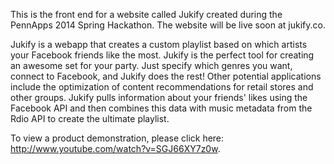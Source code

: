 This is the front end for a website called Jukify created during the PennApps 2014 Spring Hackathon. The website will be live soon at jukify.co.

Jukify is a webapp that creates a custom playlist based on which artists your Facebook friends like the most. Jukify is the perfect tool for creating an awesome set for your party. Just specify which genres you want, connect to Facebook, and Jukify does the rest! Other potential applications include the optimization of content recommendations for retail stores and other groups. Jukify pulls information about your friends' likes using the Facebook API and then combines this data with music metadata from the Rdio API to create the ultimate playlist.

To view a product demonstration, please click here: http://www.youtube.com/watch?v=SGJ66XY7z0w. 
